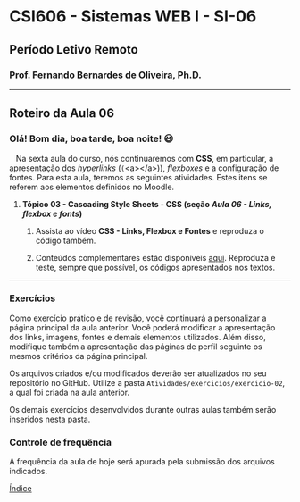 # CSI606 - Sistemas WEB I - SI-06
## Período Letivo Remoto
### Prof. Fernando Bernardes de Oliveira, Ph.D.

---

## Roteiro da Aula 06

### Olá! Bom dia, boa tarde, boa noite! :smiley:
  
Na sexta aula do curso, nós continuaremos com **CSS**, em particular, a apresentação dos *hyperlinks* (`(`\<a>\</a>)), *flexboxes* e a configuração de fontes. Para esta aula, teremos as seguintes atividades. Estes itens se referem aos elementos definidos no Moodle.

1. **Tópico 03 - Cascading Style Sheets - CSS (seção *Aula 06 - Links, flexbox e fonts*)**

    1.  Assista ao vídeo **CSS - Links, Flexbox e Fontes** e reproduza o código também. 
    
    2.  Conteúdos complementares estão disponíveis [aqui](../Lectures/css.md#flexbox). Reproduza e teste, sempre que possível, os códigos apresentados nos textos.

---

### Exercícios

Como exercício prático e de revisão, você continuará a personalizar a página principal da aula anterior. Você poderá modificar a apresentação dos links, imagens, fontes e demais elementos utilizados. Além disso, modifique também a apresentação das páginas de perfil seguinte os mesmos critérios da página principal.

Os arquivos criados e/ou modificados deverão ser atualizados no seu repositório no GitHub. Utilize a pasta `Atividades/exercicios/exercicio-02`, a qual foi criada na aula anterior.

Os demais exercícios desenvolvidos durante outras aulas também serão inseridos nesta pasta.

### Controle de frequência

A frequência da aula de hoje será apurada pela submissão dos arquivos indicados.   

[Índice](./README.md#índice)